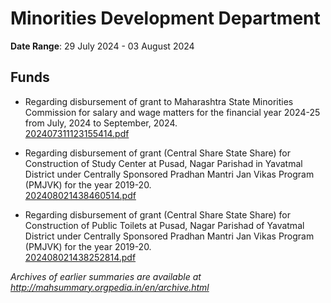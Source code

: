 # Minorities Development Department

**Date Range**: 29 July 2024 - 03 August 2024


## Funds
- Regarding disbursement of grant to Maharashtra State Minorities Commission for salary and wage matters for the financial year 2024-25 from July, 2024 to September, 2024.\
  [202407311123155414.pdf](https://gr.maharashtra.gov.in/Site/Upload/Government%20Resolutions/English/202407311123155414.pdf)

- Regarding disbursement of grant (Central Share  State Share) for Construction of Study Center at Pusad, Nagar Parishad in Yavatmal District under Centrally Sponsored Pradhan Mantri Jan Vikas Program (PMJVK) for the year 2019-20.\
  [202408021438460514.pdf](https://gr.maharashtra.gov.in/Site/Upload/Government%20Resolutions/English/202408021438460514.pdf)

- Regarding disbursement of grant (Central Share  State Share) for Construction of Public Toilets at Pusad, Nagar Parishad of Yavatmal District under Centrally Sponsored Pradhan Mantri Jan Vikas Program (PMJVK) for the year 2019-20.\
  [202408021438252814.pdf](https://gr.maharashtra.gov.in/Site/Upload/Government%20Resolutions/English/202408021438252814.pdf)


*Archives of earlier summaries are available at http://mahsummary.orgpedia.in/en/archive.html*